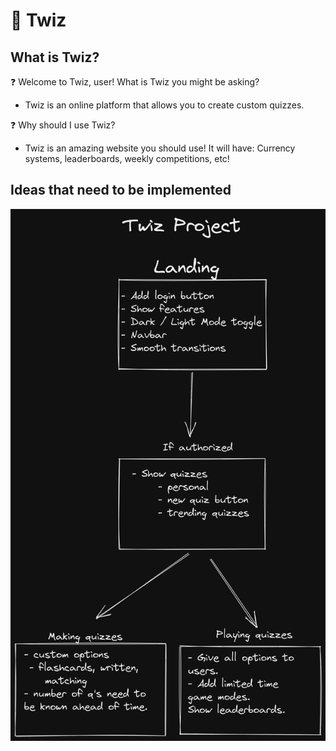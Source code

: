 # 🚀 Twiz

## What is Twiz?

❓ Welcome to Twiz, user! What is Twiz you might be asking?

- Twiz is an online platform that allows you to create custom quizzes.

❓ Why should I use Twiz?

- Twiz is an amazing website you should use! It will have: Currency systems, leaderboards, weekly competitions, etc!

## Ideas that need to be implemented

![idea](./public/images/idea.png)
